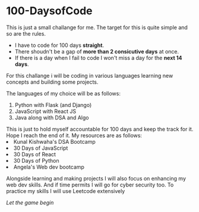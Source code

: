 # 100-DaysofCode
This is just a small challange for me. The target for this is quite simple and so are the rules. 
-  I have to code for 100 days **straight**.
-  There shoudn't be a gap of **more than 2 consicutive days** at once.
-  If there is a day when I fail to code I won't miss a day for the **next 14 days**.
<p>For this challange i will be coding in various languages learning new concepts and building some projects.</p>
<p>The languages of my choice will be as follows:
  <ol>
    <li>Python with Flask (and Django)</li>
    <li>JavaScript with React JS</li>
    <li>Java along with DSA and Algo</li>
  </ol>
  </p>
This is just to hold myself accountable for 100 days and keep the track for it. Hope I reach the end of it.
My resources are as follows:
<li>Kunal Kishwaha's DSA Bootcamp
<li>30 Days of JavaScript
<li>30 Days of React
<li>30 Days of Python
<li> Angela's Web dev bootcamp
<p>Alongside learning and making projects I will also focus on enhancing my web dev skills. And if time permits I will go for cyber security too. To practice my skills I will use Leetcode extensively
</p>
<p><em>Let the game begin</em></p>
